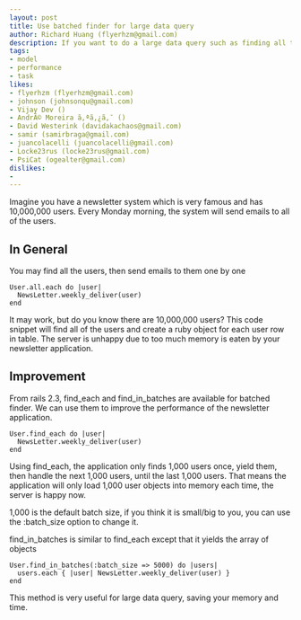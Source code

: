 ```yaml
---
layout: post
title: Use batched finder for large data query
author: Richard Huang (flyerhzm@gmail.com)
description: If you want to do a large data query such as finding all the 10,000,000 users to send email to them, you should use batched finder to avoid eating too much memory.
tags:
- model
- performance
- task
likes:
- flyerhzm (flyerhzm@gmail.com)
- johnson (johnsonqu@gmail.com)
- Vijay Dev ()
- AndrÃ© Moreira ã‚ªã‚¿ã‚¯ ()
- David Westerink (davidakachaos@gmail.com)
- samir (samirbraga@gmail.com)
- juancolacelli (juancolacelli@gmail.com)
- Locke23rus (locke23rus@gmail.com)
- PsiCat (ogealter@gmail.com)
dislikes:
- 
---
```

Imagine you have a newsletter system which is very famous and has 10,000,000 users. Every Monday morning, the system will send emails to all of the users.

In General
----------

You may find all the users, then send emails to them one by one

    User.all.each do |user|
      NewsLetter.weekly_deliver(user)
    end

It may work, but do you know there are 10,000,000 users? This code snippet will find all of the users and create a ruby object for each user row in table. The server is unhappy due to too much memory is eaten by your newsletter application.

Improvement
-----------

From rails 2.3, find_each and find_in_batches are available for batched finder. We can use them to improve the performance of the newsletter application.

    User.find_each do |user|
      NewsLetter.weekly_deliver(user)
    end

Using find_each, the application only finds 1,000 users once, yield them, then handle the next 1,000 users, until the last 1,000 users. That means the application will only load 1,000 user objects into memory each time, the server is happy now.

1,000 is the default batch size, if you think it is small/big to you, you can use the :batch_size option to change it.

find_in_batches is similar to find_each except that it yields the array of objects

    User.find_in_batches(:batch_size => 5000) do |users|
      users.each { |user| NewsLetter.weekly_deliver(user) }
    end

This method is very useful for large data query, saving your memory and time.
